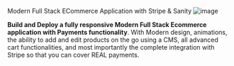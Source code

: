 
Modern Full Stack ECommerce Application with Stripe & Sanity
![image](https://user-images.githubusercontent.com/68515819/228196442-b7954c82-09db-43a8-879e-e623f0adb3cb.png)




**Build and Deploy a fully responsive Modern Full Stack Ecommerce application with Payments functionality**. With Modern design, animations, the ability to add and edit products on the go using a CMS, all advanced cart functionalities, and most importantly the complete integration with Stripe so that you can cover REAL payments.

